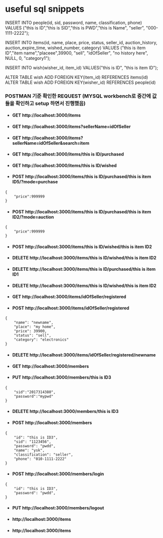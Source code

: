 # useful sql snippets
INSERT INTO people(id, sid, password, name, classification, phone) VALUES ("this is ID","this is SID","this is PWD","this is Name", "seller", "000-1111-2222");

INSERT INTO items(id, name, place, price, status, seller_id, auction_history, auction_expire_time, wished_number, category) VALUES ("this is item ID","item name","placeee",39900, "sell", "idOfSeller", "no history here", NULL, 0, "category1");

INSERT INTO wish(wisher_id, item_id) VALUES("this is ID", "this is item ID");

ALTER TABLE wish ADD FOREIGN KEY(item_id) REFERENCES items(id)
ALTER TABLE wish ADD FOREIGN KEY(wisher_id) REFERENCES people(id)


### POSTMAN 기준 확인한 REQUEST (MYSQL workbench로 중간에 값들을 확인하고 setup 하면서 진행했음)
- #### GET http://localhost:3000/items
- #### GET http://localhost:3000/items?sellerName=idOfSeller
- #### GET http://localhost:3000/items?sellerName=idOfSeller&search=item
- #### GET http://localhost:3000/items/this is ID/purchased
- #### GET http://localhost:3000/items/this is ID/wished
- #### POST http://localhost:3000/items/this is ID/purchased/this is item ID5/?mode=purchase
```
{
	"price":999999
}
```
- #### POST http://localhost:3000/items/this is ID/purchased/this is item ID2/?mode=auction
```
{
	"price":999999
}
```
- #### POST http://localhost:3000/items/this is ID/wished/this is item ID2
- #### DELETE http://localhost:3000/items/this is ID/wished/this is item ID2
- #### DELETE http://localhost:3000/items/this is ID/purchased/this is item ID1
- #### DELETE http://localhost:3000/items/this is ID/wished/this is item ID2
- #### GET http://localhost:3000/items/idOfSeller/registered
- #### POST http://localhost:3000/items/idOfSeller/registered  
```
{
    "name": "newname",
    "place": "my home",
    "price": 39900,
    "status": "sell",
    "category": "electronics"
}
```
- #### DELETE http://localhost:3000/items/idOfSeller/registered/newname
- #### GET http://localhost:3000/members
- #### PUT http://localhost:3000/members/this is ID3
```
{
	"sid":"2017314380",
	"password":"mypwd"
}
```
- #### DELETE http://localhost:3000/members/this is ID3
- #### POST http://localhost:3000/members
```
{
    "id": "this is ID3",
    "sid": "1123456",
    "password": "pwdd",
    "name": "ysk",
    "classification": "seller",
    "phone": "010-1111-2222"
}
```
- #### POST http://localhost:3000/members/login
```
{
    "id": "this is ID3",
    "password": "pwdd",
}
```
- #### PUT http://localhost:3000/members/logout



- #### http://localhost:3000/items
- #### http://localhost:3000/items